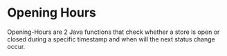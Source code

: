# Opening Hours



 Opening-Hours are 2 Java functions that check whether a store is open or closed during a specific timestamp and when will the next status change occur.
